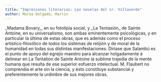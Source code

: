 ```yaml
---
title: "Impresiones literarias: Las novelas del sr. Villaverde"
author: Morúa Delgado, Martín
---
```

<div data-schema-version="8"><p>_Madama Bovary_, en su fototipia social, y _La Tentasión_ de Sainte Antoine, en su universalismo, son ambas eminentemente psicológicas, y en particular la última de estas obras, que es además como el proceso artístico-filosólico de todos los sistemas de relijión y de moral de la humanidad en todas sus distintas manifestaciones. Diríase que Salambú es el punto de apoyo del egrejio maestro para alcanzar holgadamente á delinear en La Tentation de Sainte Antoine la sublime trajedia de la mente humana que resulta de ese superior esfuerzo intelectual. M. Flaubert no comprendía el arte sin la ciencia, y ésto constituye substancial y preferentemente la urdimbre de sus mejores obras.</p> </div>